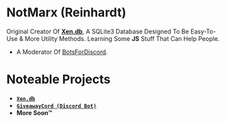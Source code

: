 # NotMarx (Reinhardt)
Original Creator Of **[Xen.db](https://github.com/NotMarx/Xen.db)**, A SQLite3 Database Designed To Be Easy-To-Use & More Utility Methods. Learning Some **JS** Stuff That Can Help People.

- A Moderator Of [BotsForDiscord](https://github.com/BotsForDiscord).

# Noteable Projects
- **[`Xen.db`](https://github.com/NotMarx/Xen.db)**
- **[`GiveawayCord (Discord Bot)`](https://github.com/NotMarx/GiveawayCord)**
- **More Soon™**
